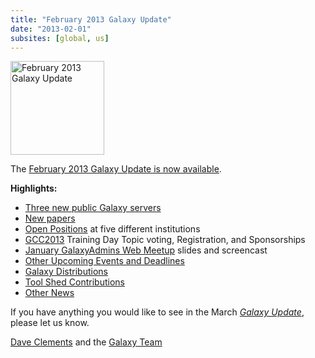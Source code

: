```yaml
---
title: "February 2013 Galaxy Update"
date: "2013-02-01"
subsites: [global, us]
---
```

<div class='right'><a href='/galaxy-updates/2013-02/'><img src="/images/logos/GalaxyUpdate200.png" alt="February 2013 Galaxy Update" width=150 /></a></div>

The [February 2013 Galaxy Update is now available](/galaxy-updates/2013-02/).

**Highlights:**

* [Three new public Galaxy servers](/galaxy-updates/2013-02/#new-papers)
* [New papers](/galaxy-updates/2013-02/#new-papers)
* [Open Positions](/galaxy-updates/2013-02/#whos-hiring) at five different institutions
* [GCC2013](/galaxy-updates/2013-02/#gcc2013) Training Day Topic voting, Registration, and Sponsorships
* [January GalaxyAdmins Web Meetup](/galaxy-updates/2013-02/#january-galaxyadmins-web-meetup) slides and screencast
* [Other Upcoming Events and Deadlines](/galaxy-updates/2013-02/#other-upcoming-events-and-deadlines)
* [Galaxy Distributions](/galaxy-updates/2013-02/#galaxy-distributions)
* [Tool Shed Contributions](/galaxy-updates/2013-02/#toolshed-contributions)
* [Other News](/galaxy-updates/2013-02/#other-news)

If you have anything you would like to see in the March *[Galaxy Update](/galaxy-updates/)*, please let us know.

[Dave Clements](/people/dave-clements/) and the [Galaxy Team](/galaxy-team/)

